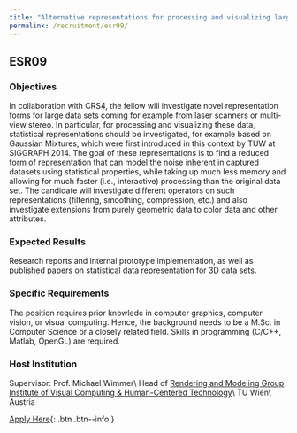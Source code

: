```yaml
---
title: "Alternative representations for processing and visualizing large captured data sets"
permalink: /recruitment/esr09/
---
```

## ESR09

### Objectives

In collaboration with CRS4, the fellow will investigate novel representation forms for large data sets coming for example from laser scanners or multi-view stereo. In particular, for processing and visualizing these data, statistical representations should be investigated, for example based on Gaussian Mixtures, which were first introduced in this context by TUW at SIGGRAPH 2014. The goal of these representations is to find a reduced form of representation that can model the noise inherent in captured datasets using statistical properties, while taking up much less memory and allowing for much faster (i.e., interactive) processing than the original data set. The candidate will investigate different operators on such representations (filtering, smoothing, compression, etc.) and also investigate extensions from purely geometric data to color data and other attributes.

### Expected Results

Research reports and internal prototype implementation, as well as published papers on statistical data representation for 3D data sets.

### Specific Requirements

The position requires prior knowlede in computer graphics, computer vision, or visual computing. Hence, the background needs to be a M.Sc. in Computer Science or a closely related field. Skills in programming (C/C++, Matlab, OpenGL) are required.

### Host Institution

Supervisor: Prof. Michael Wimmer\\
Head of <a href="https://www.cg.tuwien.ac.at/renderinggroup/">Rendering and Modeling Group</a>
<a href="https://www.informatik.tuwien.ac.at/fakultaet/institute/e193">Institute of Visual Computing & Human-Centered Technology</a>\\
TU Wien\\
Austria

[Apply Here](/recruitment/apply/){: .btn .btn--info }